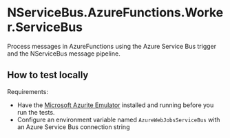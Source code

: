 # NServiceBus.AzureFunctions.Worker.ServiceBus

Process messages in AzureFunctions using the Azure Service Bus trigger and the NServiceBus message pipeline.

## How to test locally

Requirements:

- Have the [Microsoft Azurite Emulator](https://docs.microsoft.com/en-us/azure/storage/common/storage-use-azurite) installed and running before you run the tests.
- Configure an environment variable named `AzureWebJobsServiceBus` with an Azure Service Bus connection string
